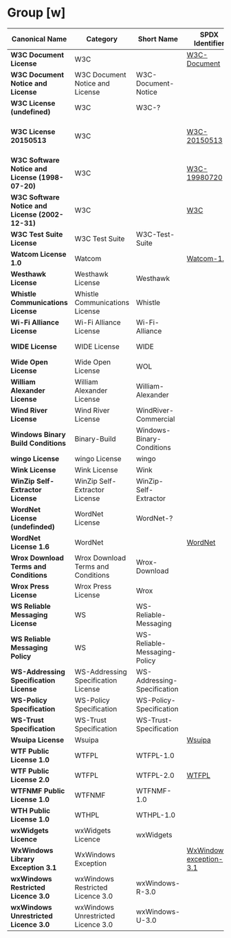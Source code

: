 # Group [w]

|Canonical Name|Category|Short Name|SPDX Identifier|OSI|ScanCode|Matched ScanCode|Type|
| --- | --- | --- | --- | --- | --- | --- | --- |
|**W3C Document License**|W3C| |[W3C-Document](https://spdx.org/licenses/preview/W3C-Document.html)| | [w3c-docs-20021231](https://github.com/nexB/scancode-toolkit/blob/develop/src/licensedcode/data/licenses/w3c-docs-20021231.LICENSE) | |terms|
|**W3C Document Notice and License**|W3C Document Notice and License|W3C-Document-Notice| | | [w3c-docs-19990405](https://github.com/nexB/scancode-toolkit/blob/develop/src/licensedcode/data/licenses/w3c-docs-19990405.LICENSE) | [w3c-docs-19990405](https://github.com/nexB/scancode-toolkit/blob/develop/src/licensedcode/data/licenses/w3c-docs-19990405.LICENSE) |terms|
|**W3C License (undefined)**|W3C|W3C-?| | | | |terms|
|**W3C License 20150513**|W3C| |[W3C-20150513](https://spdx.org/licenses/preview/W3C-20150513.html)| | [w3c-software-doc-20150513](https://github.com/nexB/scancode-toolkit/blob/develop/src/licensedcode/data/licenses/w3c-software-doc-20150513.LICENSE) | [w3c-software-doc-20150513](https://github.com/nexB/scancode-toolkit/blob/develop/src/licensedcode/data/licenses/w3c-software-doc-20150513.LICENSE) |terms|
|**W3C Software Notice and License (1998-07-20)**|W3C| |[W3C-19980720](https://spdx.org/licenses/preview/W3C-19980720.html)| | [w3c-software-19980720](https://github.com/nexB/scancode-toolkit/blob/develop/src/licensedcode/data/licenses/w3c-software-19980720.LICENSE) | [w3c-software-19980720](https://github.com/nexB/scancode-toolkit/blob/develop/src/licensedcode/data/licenses/w3c-software-19980720.LICENSE) |terms|
|**W3C Software Notice and License (2002-12-31)**|W3C| |[W3C](https://spdx.org/licenses/preview/W3C.html)| [W3C](https://opensource.org/licenses/W3C) | [w3c](https://github.com/nexB/scancode-toolkit/blob/develop/src/licensedcode/data/licenses/w3c.LICENSE) | [w3c](https://github.com/nexB/scancode-toolkit/blob/develop/src/licensedcode/data/licenses/w3c.LICENSE) |terms|
|**W3C Test Suite License**|W3C Test Suite|W3C-Test-Suite| | | | [gpl-2.0](https://github.com/nexB/scancode-toolkit/blob/develop/src/licensedcode/data/licenses/gpl-2.0.LICENSE), [w3c-documentation](https://github.com/nexB/scancode-toolkit/blob/develop/src/licensedcode/data/licenses/w3c-documentation.LICENSE) |terms|
|**Watcom License 1.0**|Watcom| |[Watcom-1.0](https://spdx.org/licenses/preview/Watcom-1.0.html)| [Watcom-1.0](https://opensource.org/licenses/Watcom-1.0) | [sybase](https://github.com/nexB/scancode-toolkit/blob/develop/src/licensedcode/data/licenses/sybase.LICENSE) | [sybase](https://github.com/nexB/scancode-toolkit/blob/develop/src/licensedcode/data/licenses/sybase.LICENSE) |terms|
|**Westhawk License**|Westhawk License|Westhawk| | | [westhawk](https://github.com/nexB/scancode-toolkit/blob/develop/src/licensedcode/data/licenses/westhawk.LICENSE) | [westhawk](https://github.com/nexB/scancode-toolkit/blob/develop/src/licensedcode/data/licenses/westhawk.LICENSE) |terms|
|**Whistle Communications License**|Whistle Communications License|Whistle| | | [whistle](https://github.com/nexB/scancode-toolkit/blob/develop/src/licensedcode/data/licenses/whistle.LICENSE) | [whistle](https://github.com/nexB/scancode-toolkit/blob/develop/src/licensedcode/data/licenses/whistle.LICENSE) |terms|
|**Wi-Fi Alliance License**|Wi-Fi Alliance License|Wi-Fi-Alliance| | | [wifi-alliance](https://github.com/nexB/scancode-toolkit/blob/develop/src/licensedcode/data/licenses/wifi-alliance.LICENSE) | [wifi-alliance](https://github.com/nexB/scancode-toolkit/blob/develop/src/licensedcode/data/licenses/wifi-alliance.LICENSE) |terms|
|**WIDE License**|WIDE License|WIDE| | | [wide-license](https://github.com/nexB/scancode-toolkit/blob/develop/src/licensedcode/data/licenses/wide-license.LICENSE) | [wide-license](https://github.com/nexB/scancode-toolkit/blob/develop/src/licensedcode/data/licenses/wide-license.LICENSE) |terms|
|**Wide Open License**|Wide Open License|WOL| | | [wol](https://github.com/nexB/scancode-toolkit/blob/develop/src/licensedcode/data/licenses/wol.LICENSE) | [wol](https://github.com/nexB/scancode-toolkit/blob/develop/src/licensedcode/data/licenses/wol.LICENSE) |terms|
|**William Alexander License**|William Alexander License|William-Alexander| | | [william-alexander](https://github.com/nexB/scancode-toolkit/blob/develop/src/licensedcode/data/licenses/william-alexander.LICENSE) | [william-alexander](https://github.com/nexB/scancode-toolkit/blob/develop/src/licensedcode/data/licenses/william-alexander.LICENSE) |terms|
|**Wind River License**|Wind River License|WindRiver-Commercial| | | [windriver-commercial](https://github.com/nexB/scancode-toolkit/blob/develop/src/licensedcode/data/licenses/windriver-commercial.LICENSE) | [windriver-commercial](https://github.com/nexB/scancode-toolkit/blob/develop/src/licensedcode/data/licenses/windriver-commercial.LICENSE) |terms|
|**Windows Binary Build Conditions**|Binary-Build|Windows-Binary-Conditions| | | | |terms|
|**wingo License**|wingo License|wingo| | | [wingo](https://github.com/nexB/scancode-toolkit/blob/develop/src/licensedcode/data/licenses/wingo.LICENSE) | [wingo](https://github.com/nexB/scancode-toolkit/blob/develop/src/licensedcode/data/licenses/wingo.LICENSE) |terms|
|**Wink License**|Wink License|Wink| | | [wink](https://github.com/nexB/scancode-toolkit/blob/develop/src/licensedcode/data/licenses/wink.LICENSE) | [wink](https://github.com/nexB/scancode-toolkit/blob/develop/src/licensedcode/data/licenses/wink.LICENSE) |terms|
|**WinZip Self-Extractor License**|WinZip Self-Extractor License|WinZip-Self-Extractor| | | [winzip-self-extractor](https://github.com/nexB/scancode-toolkit/blob/develop/src/licensedcode/data/licenses/winzip-self-extractor.LICENSE) | [winzip-self-extractor](https://github.com/nexB/scancode-toolkit/blob/develop/src/licensedcode/data/licenses/winzip-self-extractor.LICENSE) |terms|
|**WordNet License (undefinded)**|WordNet License|WordNet-?| | | [wordnet](https://github.com/nexB/scancode-toolkit/blob/develop/src/licensedcode/data/licenses/wordnet.LICENSE) | [wordnet](https://github.com/nexB/scancode-toolkit/blob/develop/src/licensedcode/data/licenses/wordnet.LICENSE) |terms|
|**WordNet License 1.6**|WordNet| |[WordNet](https://spdx.org/licenses/preview/WordNet.html)| | | [wordnet](https://github.com/nexB/scancode-toolkit/blob/develop/src/licensedcode/data/licenses/wordnet.LICENSE) |terms|
|**Wrox Download Terms and Conditions**|Wrox Download Terms and Conditions|Wrox-Download| | | [wrox-download](https://github.com/nexB/scancode-toolkit/blob/develop/src/licensedcode/data/licenses/wrox-download.LICENSE) | [wrox-download](https://github.com/nexB/scancode-toolkit/blob/develop/src/licensedcode/data/licenses/wrox-download.LICENSE) |terms|
|**Wrox Press License**|Wrox Press License|Wrox| | | [wrox](https://github.com/nexB/scancode-toolkit/blob/develop/src/licensedcode/data/licenses/wrox.LICENSE) | [wrox](https://github.com/nexB/scancode-toolkit/blob/develop/src/licensedcode/data/licenses/wrox.LICENSE) |terms|
|**WS Reliable Messaging License**|WS|WS-Reliable-Messaging| | | | |terms|
|**WS Reliable Messaging Policy**|WS|WS-Reliable-Messaging-Policy| | | | |terms|
|**WS-Addressing Specification License**|WS-Addressing Specification License|WS-Addressing-Specification| | | [ws-addressing-spec](https://github.com/nexB/scancode-toolkit/blob/develop/src/licensedcode/data/licenses/ws-addressing-spec.LICENSE) | [ws-addressing-spec](https://github.com/nexB/scancode-toolkit/blob/develop/src/licensedcode/data/licenses/ws-addressing-spec.LICENSE) |terms|
|**WS-Policy Specification**|WS-Policy Specification|WS-Policy-Specification| | | [ws-policy-specification](https://github.com/nexB/scancode-toolkit/blob/develop/src/licensedcode/data/licenses/ws-policy-specification.LICENSE) | [ws-policy-specification](https://github.com/nexB/scancode-toolkit/blob/develop/src/licensedcode/data/licenses/ws-policy-specification.LICENSE) |terms|
|**WS-Trust Specification**|WS-Trust Specification|WS-Trust-Specification| | | [ws-trust-specification](https://github.com/nexB/scancode-toolkit/blob/develop/src/licensedcode/data/licenses/ws-trust-specification.LICENSE) | [ws-trust-specification](https://github.com/nexB/scancode-toolkit/blob/develop/src/licensedcode/data/licenses/ws-trust-specification.LICENSE) |terms|
|**Wsuipa License**|Wsuipa| |[Wsuipa](https://spdx.org/licenses/preview/Wsuipa.html)| | [wsuipa](https://github.com/nexB/scancode-toolkit/blob/develop/src/licensedcode/data/licenses/wsuipa.LICENSE) | [wsuipa](https://github.com/nexB/scancode-toolkit/blob/develop/src/licensedcode/data/licenses/wsuipa.LICENSE) |terms|
|**WTF Public License 1.0**|WTFPL|WTFPL-1.0| | | [wtfpl-1.0](https://github.com/nexB/scancode-toolkit/blob/develop/src/licensedcode/data/licenses/wtfpl-1.0.LICENSE) | [wtfpl-1.0](https://github.com/nexB/scancode-toolkit/blob/develop/src/licensedcode/data/licenses/wtfpl-1.0.LICENSE) |terms|
|**WTF Public License 2.0**|WTFPL|WTFPL-2.0|[WTFPL](https://spdx.org/licenses/preview/WTFPL.html)| | [wtfpl-2.0](https://github.com/nexB/scancode-toolkit/blob/develop/src/licensedcode/data/licenses/wtfpl-2.0.LICENSE) | [wtfpl-2.0](https://github.com/nexB/scancode-toolkit/blob/develop/src/licensedcode/data/licenses/wtfpl-2.0.LICENSE) |terms|
|**WTFNMF Public License 1.0**|WTFNMF|WTFNMF-1.0| | | [wtfnmfpl-1.0](https://github.com/nexB/scancode-toolkit/blob/develop/src/licensedcode/data/licenses/wtfnmfpl-1.0.LICENSE) | [wtfnmfpl-1.0](https://github.com/nexB/scancode-toolkit/blob/develop/src/licensedcode/data/licenses/wtfnmfpl-1.0.LICENSE) |terms|
|**WTH Public License 1.0**|WTHPL|WTHPL-1.0| | | [wthpl-1.0](https://github.com/nexB/scancode-toolkit/blob/develop/src/licensedcode/data/licenses/wthpl-1.0.LICENSE) | [wthpl-1.0](https://github.com/nexB/scancode-toolkit/blob/develop/src/licensedcode/data/licenses/wthpl-1.0.LICENSE) |terms|
|**wxWidgets Licence**|wxWidgets Licence|wxWidgets| | | [wxwidgets](https://github.com/nexB/scancode-toolkit/blob/develop/src/licensedcode/data/licenses/wxwidgets.LICENSE) | [wxwidgets](https://github.com/nexB/scancode-toolkit/blob/develop/src/licensedcode/data/licenses/wxwidgets.LICENSE) |terms|
|**WxWindows Library Exception 3.1**|WxWindows Exception| |[WxWindows-exception-3.1](https://spdx.org/licenses/preview/WxWindows-exception-3.1.html)| | [wxwindows-exception-3.1](https://github.com/nexB/scancode-toolkit/blob/develop/src/licensedcode/data/licenses/wxwindows-exception-3.1.LICENSE) | [wxwindows-exception-3.1](https://github.com/nexB/scancode-toolkit/blob/develop/src/licensedcode/data/licenses/wxwindows-exception-3.1.LICENSE) |exception|
|**wxWindows Restricted Licence 3.0**|wxWindows Restricted Licence 3.0|wxWindows-R-3.0| | | [wxwindows-r-3.0](https://github.com/nexB/scancode-toolkit/blob/develop/src/licensedcode/data/licenses/wxwindows-r-3.0.LICENSE) | [wxwindows-r-3.0](https://github.com/nexB/scancode-toolkit/blob/develop/src/licensedcode/data/licenses/wxwindows-r-3.0.LICENSE) |terms|
|**wxWindows Unrestricted Licence 3.0**|wxWindows Unrestricted Licence 3.0|wxWindows-U-3.0| | | [wxwindows-u-3.0](https://github.com/nexB/scancode-toolkit/blob/develop/src/licensedcode/data/licenses/wxwindows-u-3.0.LICENSE) | [wxwindows-u-3.0](https://github.com/nexB/scancode-toolkit/blob/develop/src/licensedcode/data/licenses/wxwindows-u-3.0.LICENSE) |terms|
